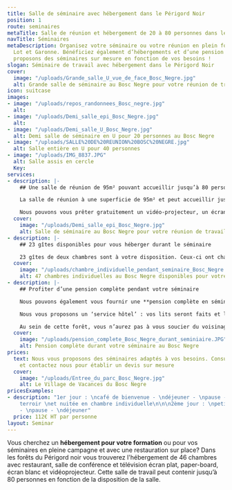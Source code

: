 ```yaml
---
title: Salle de séminaire avec hébergement dans le Périgord Noir
position: 1
route: seminaires
metaTitle: Salle de réunion et hébergement de 20 à 80 personnes dans le Lot et Garonne
navTitle: Séminaires
metaDescription: Organisez votre séminaire ou votre réunion en plein forêt du Périgord,
  Lot et Garonne. Bénéficiez également d’hébergements et d’une pension complète. Nous
  proposons des séminaires sur mesure en fonction de vos besoins !
slogan: Séminaire de travail avec hébergement dans le Périgord Noir
cover:
  image: "/uploads/Grande_salle_U_vue_de_face_Bosc_Negre.jpg"
  alt: Grande salle de séminaire au Bosc Negre pour votre réunion de travail
icon: suitcase
images:
- image: "/uploads/repos_randonnees_Bosc_negre.jpg"
  alt: 
- image: "/uploads/Demi_salle_epi_Bosc_Negre.jpg"
  alt: 
- image: "/uploads/Demi_salle_U_Bosc_Negre.jpg"
  alt: Demi salle de séminaire en U pour 20 personnes au Bosc Negre
- image: "/uploads/SALLE%20DE%20REUNION%20BOSC%20NEGRE.jpg"
  alt: Salle entière en U pour 40 personnes
- image: "/uploads/IMG_8837.JPG"
  alt: Salle assis en cercle
  Key: 
services:
- description: |-
    ## Une salle de réunion de 95m² pouvant accueillir jusqu’à 80 personnes

    La salle de réunion à une superficie de 95m² et peut accueillir jusqu’à 80 personnes en disposition « théâtre ». En « écolier » celle-ci peut accueillir jusqu’à 60 personnes. Il y a également une autre petite salle pouvant accueillir 20 personnes et une autre 10.

    Nous pouvons vous prêter gratuitement un vidéo-projecteur, un écran plat, un paper-board, un écran blanc, de même que des prises et rallonges multiples. Le réseau Wifi relie le bar, la salle de travail et la terrasse. Le réseau téléphonique, lui, reste moyen.
  cover:
    image: "/uploads/Demi_salle_epi_Bosc_Negre.jpg"
    alt: Salle de séminaire au Bosc Negre pour votre réunion de travail
- description: |-
    ## 23 gîtes disponibles pour vous héberger durant le séminaire

    23 gîtes de deux chambres sont à votre disposition. Ceux-ci ont chacun une chambre double et une chambre individuelle (avec trois couchages), ainsi qu’une salle de bain/salle d’eau, toilettes, cuisine et salon
  cover:
    image: "/uploads/chambre_individuelle_pendant_seminaire_Bosc_Negre.jpg"
    alt: 47 chambres individuelles au Bosc Negre disponibles pour votre séminaire
- description: |-
    ## Profiter d’une pension complète pendant votre séminaire

    Nous pouvons également vous fournir une **pension complète en séminaire**, incluant petit-déjeuner, café et en-cas durant les pauses ainsi qu’un repas midi et soir. A savoir que les soirées paëllas et périgourdines font parties de nos spécialités ! Si le temps le permet, vous aurez la disponibilité de déguster vos repas en terrasse.

    Nous vous proposons un ‘service hôtel’ : vos lits seront faits et le linge de toilette sera fourni. Cependant, nous vous demanderons un minimum de rangement avant le départ.

    Au sein de cette forêt, vous n’aurez pas à vous soucier du voisinage ! Bien que les parties communes telles que la terrasse, la salle de travail et le bar ferment à minuit et que la piscine ferme avant le repas du soir par mesure d’hygiène et de sécurité, rien ne vous empêche de continuer la soirée devant vos gîtes.
  cover:
    image: "/uploads/pension_complete_Bosc_Negre_durant_seminiaire.JPG"
    alt: Pension complète durant votre séminaire au Bosc Negre
prices:
  text: Nous vous proposons des séminaires adaptés à vos besoins. Consultez nos prix
    et contactez nous pour établir un devis sur mesure
  cover:
    image: "/uploads/Entree_du_parc_Bosc_Negre.jpg"
    alt: Le Village de Vacances du Bosc Negre
pricesExamples:
- description: "1er jour : \ncafé de bienvenue - \ndéjeuner - \npause - \nrepas du
    terroir \net nuitée en chambre individuelle\n\n\n2ème jour : \npetit déjeuner
    - \npause - \ndéjeuner"
  price: 112€ HT par personne
layout: Seminar
---
```


Vous cherchez un **hébergement pour votre formation** ou pour vos séminaires en pleine campagne et avec une restauration sur place? Dans les forêts du Périgord noir vous trouverez l'hébergement de 46 chambres avec restaurant, salle de conférence et télévision écran plat, paper-board, écran blanc et vidéoprojecteur. Cette salle de travail peut contenir jusqu’à 80 personnes en fonction de la disposition de la salle. 
